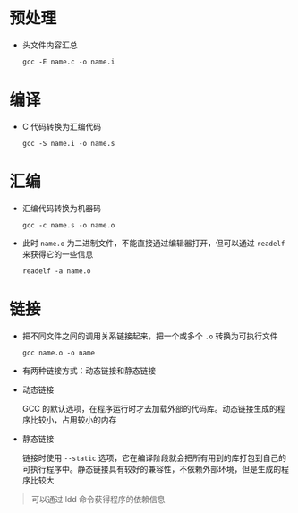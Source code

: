 # 预处理

- 头文件内容汇总

    `gcc -E name.c -o name.i` 

# 编译

- C 代码转换为汇编代码

    `gcc -S name.i -o name.s` 

# 汇编

- 汇编代码转换为机器码

    `gcc -c name.s -o name.o`

- 此时 `name.o` 为二进制文件，不能直接通过编辑器打开，但可以通过 `readelf` 来获得它的一些信息

    `readelf -a name.o` 

# 链接

- 把不同文件之间的调用关系链接起来，把一个或多个 `.o` 转换为可执行文件

    `gcc name.o -o name` 

- 有两种链接方式：动态链接和静态链接

- 动态链接

    GCC 的默认选项，在程序运行时才去加载外部的代码库。动态链接生成的程序比较小，占用较小的内存

- 静态链接

    链接时使用 `--static` 选项，它在编译阶段就会把所有用到的库打包到自己的可执行程序中。静态链接具有较好的兼容性，不依赖外部环境，但是生成的程序比较大

> 可以通过 ldd 命令获得程序的依赖信息

